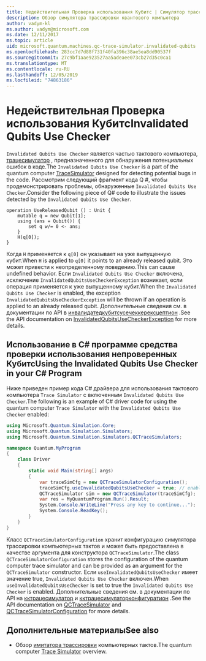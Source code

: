 ```yaml
---
title: Недействительная Проверка использования Кубитс | Симулятор трассировки компьютерных тактов | Документация Майкрософт
description: Обзор симулятора трассировки квантового компьютера
author: vadym-kl
ms.author: vadym@microsoft.com
ms.date: 12/11/2017
ms.topic: article
uid: microsoft.quantum.machines.qc-trace-simulator.invalidated-qubits
ms.openlocfilehash: 283cc7d7d88f731f40fa396c38ae5ea8dd90537f
ms.sourcegitcommit: 27c9bf1aae923527aa5adeaee073cb27d35c0ca1
ms.translationtype: MT
ms.contentlocale: ru-RU
ms.lasthandoff: 12/05/2019
ms.locfileid: "74863186"
---
```

# <a name="invalidated-qubits-use-checker"></a><span data-ttu-id="f14b4-103">Недействительная Проверка использования Кубитс</span><span class="sxs-lookup"><span data-stu-id="f14b4-103">Invalidated Qubits Use Checker</span></span>

<span data-ttu-id="f14b4-104">`Invalidated Qubits Use Checker` является частью тактового компьютера, [трацесимулатор](xref:microsoft.quantum.machines.qc-trace-simulator.intro) , предназначенного для обнаружения потенциальных ошибок в коде.</span><span class="sxs-lookup"><span data-stu-id="f14b4-104">The `Invalidated Qubits Use Checker` is a part of the quantum computer [TraceSimulator](xref:microsoft.quantum.machines.qc-trace-simulator.intro) designed for detecting potential bugs in the code.</span></span> <span data-ttu-id="f14b4-105">Рассмотрим следующий фрагмент кода Q #, чтобы продемонстрировать проблемы, обнаруженные `Invalidated Qubits Use Checker`.</span><span class="sxs-lookup"><span data-stu-id="f14b4-105">Consider the following piece of Q# code to illustrate the issues detected by the `Invalidated Qubits Use Checker`.</span></span>

```qsharp
operation UseReleasedQubit () : Unit {
    mutable q = new Qubit[1];
    using (ans = Qubit()) {
        set q w/= 0 <- ans;
    }
    H(q[0]);
}
```

<span data-ttu-id="f14b4-106">Когда `H` применяется к `q[0]` он указывает на уже выпущенную кубит.</span><span class="sxs-lookup"><span data-stu-id="f14b4-106">When `H` is applied to `q[0]` it points to an already released qubit.</span></span> <span data-ttu-id="f14b4-107">Это может привести к неопределенному поведению.</span><span class="sxs-lookup"><span data-stu-id="f14b4-107">This can cause undefined behavior.</span></span> <span data-ttu-id="f14b4-108">Если `Invalidated Qubits Use Checker` включена, исключение `InvalidatedQubitsUseCheckerException` возникает, если операция применяется к уже выпущенному кубит.</span><span class="sxs-lookup"><span data-stu-id="f14b4-108">When the `Invalidated Qubits Use Checker` is enabled, the exception `InvalidatedQubitsUseCheckerException` will be thrown if an operation is applied to an already released qubit.</span></span> <span data-ttu-id="f14b4-109">Дополнительные сведения см. в документации по API в [инвалидатедкубитсусечеккерексцептион](https://docs.microsoft.com/dotnet/api/Microsoft.Quantum.Simulation.Simulators.QCTraceSimulators.InvalidatedQubitsUseCheckerException) .</span><span class="sxs-lookup"><span data-stu-id="f14b4-109">See the API documentation on [InvalidatedQubitsUseCheckerException](https://docs.microsoft.com/dotnet/api/Microsoft.Quantum.Simulation.Simulators.QCTraceSimulators.InvalidatedQubitsUseCheckerException) for more details.</span></span>

## <a name="using-the-invalidated-qubits-use-checker-in-your-c-program"></a><span data-ttu-id="f14b4-110">Использование в C# программе средства проверки использования непроверенных Кубитс</span><span class="sxs-lookup"><span data-stu-id="f14b4-110">Using the Invalidated Qubits Use Checker in your C# Program</span></span>

<span data-ttu-id="f14b4-111">Ниже приведен пример кода C# драйвера для использования тактового компьютера `Trace
Simulator` с включенным `Invalidated Qubits Use Checker`.</span><span class="sxs-lookup"><span data-stu-id="f14b4-111">The following is an example of C# driver code for using the quantum computer `Trace
Simulator` with the `Invalidated Qubits Use Checker` enabled:</span></span> 

```csharp
using Microsoft.Quantum.Simulation.Core;
using Microsoft.Quantum.Simulation.Simulators;
using Microsoft.Quantum.Simulation.Simulators.QCTraceSimulators;

namespace Quantum.MyProgram
{
    class Driver
    {
        static void Main(string[] args)
        {
            var traceSimCfg = new QCTraceSimulatorConfiguration();
            traceSimCfg.useInvalidatedQubitsUseChecker = true; // enables useInvalidatedQubitsUseChecker
            QCTraceSimulator sim = new QCTraceSimulator(traceSimCfg);
            var res = MyQuantumProgram.Run().Result;
            System.Console.WriteLine("Press any key to continue...");
            System.Console.ReadKey();
        }
    }
}
```

<span data-ttu-id="f14b4-112">Класс `QCTraceSimulatorConfiguration` хранит конфигурацию симулятора трассировки компьютерных тактов и может быть предоставлена в качестве аргумента для конструктора `QCTraceSimulator`.</span><span class="sxs-lookup"><span data-stu-id="f14b4-112">The class `QCTraceSimulatorConfiguration` stores the configuration of the quantum computer trace simulator and can be provided as an argument for the `QCTraceSimulator` constructor.</span></span> <span data-ttu-id="f14b4-113">Если `useInvalidatedQubitsUseChecker` имеет значение true, `Invalidated Qubits Use Checker` включен.</span><span class="sxs-lookup"><span data-stu-id="f14b4-113">When `useInvalidatedQubitsUseChecker` is set to true the `Invalidated Qubits Use Checker` is enabled.</span></span> <span data-ttu-id="f14b4-114">Дополнительные сведения см. в документации по API на [кктрацесимулатор](https://docs.microsoft.com/dotnet/api/Microsoft.Quantum.Simulation.Simulators.QCTraceSimulators.QCTraceSimulator) и [кктрацесимулаторконфигуратион](https://docs.microsoft.com/dotnet/api/Microsoft.Quantum.Simulation.Simulators.QCTraceSimulators.QCTraceSimulatorConfiguration) .</span><span class="sxs-lookup"><span data-stu-id="f14b4-114">See the API documentation on [QCTraceSimulator](https://docs.microsoft.com/dotnet/api/Microsoft.Quantum.Simulation.Simulators.QCTraceSimulators.QCTraceSimulator) and [QCTraceSimulatorConfiguration](https://docs.microsoft.com/dotnet/api/Microsoft.Quantum.Simulation.Simulators.QCTraceSimulators.QCTraceSimulatorConfiguration) for more details.</span></span>

## <a name="see-also"></a><span data-ttu-id="f14b4-115">Дополнительные материалы</span><span class="sxs-lookup"><span data-stu-id="f14b4-115">See also</span></span> ##

- <span data-ttu-id="f14b4-116">Обзор [имитатора трассировки](xref:microsoft.quantum.machines.qc-trace-simulator.intro) компьютерных тактов.</span><span class="sxs-lookup"><span data-stu-id="f14b4-116">The quantum computer [Trace Simulator](xref:microsoft.quantum.machines.qc-trace-simulator.intro) overview.</span></span>
